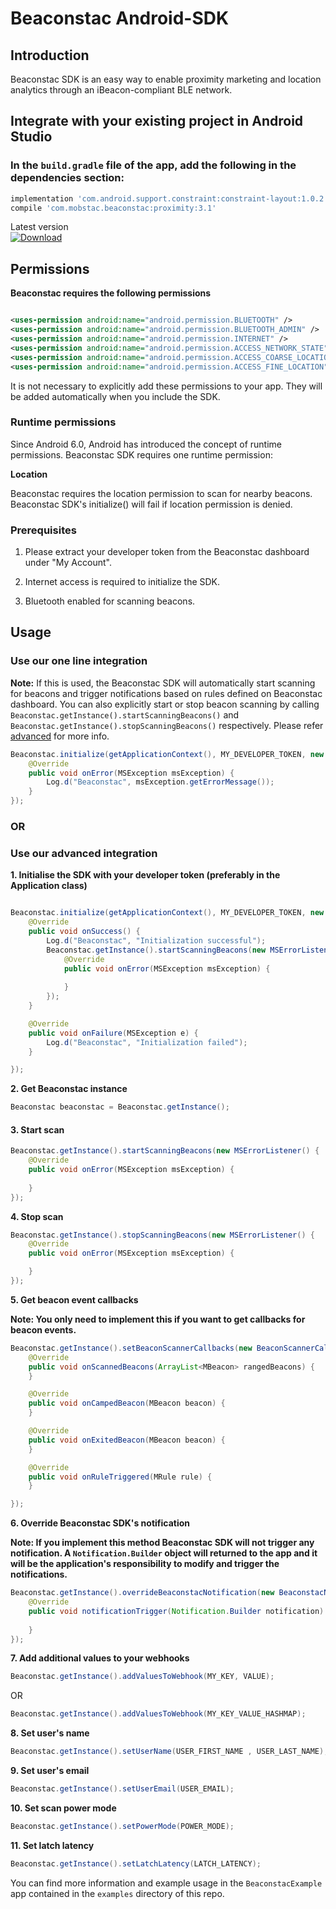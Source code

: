 # Beaconstac Android-SDK

## Introduction

Beaconstac SDK is an easy way to enable proximity marketing and location analytics through an iBeacon-compliant BLE network.

## Integrate with your existing project in Android Studio

### In the `build.gradle` file of the app, add the following in the dependencies section:
```groovy
implementation 'com.android.support.constraint:constraint-layout:1.0.2'
compile 'com.mobstac.beaconstac:proximity:3.1'
```
Latest version<br>
 [ ![Download](https://api.bintray.com/packages/mobstac/maven/proximity/images/download.svg) ](https://bintray.com/mobstac/maven/proximity/_latestVersion)

## Permissions

__Beaconstac requires the following permissions__
```xml

<uses-permission android:name="android.permission.BLUETOOTH" />
<uses-permission android:name="android.permission.BLUETOOTH_ADMIN" />
<uses-permission android:name="android.permission.INTERNET" />
<uses-permission android:name="android.permission.ACCESS_NETWORK_STATE" />
<uses-permission android:name="android.permission.ACCESS_COARSE_LOCATION"/>
<uses-permission android:name="android.permission.ACCESS_FINE_LOCATION"/>
```
        
It is not necessary to explicitly add these permissions to your app. They will be added automatically when you include the SDK.
      
### Runtime permissions

Since Android 6.0, Android has introduced the concept of runtime permissions. Beaconstac SDK requires one runtime permission:

__Location__

Beaconstac requires the location permission to scan for nearby beacons. Beaconstac SDK's initialize() will fail if location permission is denied.

### Prerequisites

1. Please extract your developer token from the Beaconstac dashboard under "My Account".

2. Internet access is required to initialize the SDK.

3. Bluetooth enabled for scanning beacons.
      
## Usage

### Use our one line integration

__Note:__ If this is used, the Beaconstac SDK will automatically start scanning for beacons and trigger notifications based on rules defined on Beaconstac dashboard. You can also explicitly start or stop beacon scanning by calling `Beaconstac.getInstance().startScanningBeacons()` and `Beaconstac.getInstance().stopScanningBeacons()` respectively. Please refer [advanced](#3-start-scan) for more info.


```java
Beaconstac.initialize(getApplicationContext(), MY_DEVELOPER_TOKEN, new MSErrorListener() {
    @Override
    public void onError(MSException msException) {
        Log.d("Beaconstac", msException.getErrorMessage());
    }
});
```

### OR

### Use our advanced integration

__1. Initialise the SDK with your developer token (preferably in the Application class)__
 
```java

Beaconstac.initialize(getApplicationContext(), MY_DEVELOPER_TOKEN, new MSSyncListener() {
    @Override
    public void onSuccess() {
        Log.d("Beaconstac", "Initialization successful");
        Beaconstac.getInstance().startScanningBeacons(new MSErrorListener() {
            @Override
            public void onError(MSException msException) {
                
            }
        });
    }

    @Override
    public void onFailure(MSException e) {
        Log.d("Beaconstac", "Initialization failed");
    }

});
```
               
__2. Get Beaconstac instance__
```java
Beaconstac beaconstac = Beaconstac.getInstance();
```    
#### 3. Start scan

```java
Beaconstac.getInstance().startScanningBeacons(new MSErrorListener() {
    @Override
    public void onError(MSException msException) {
        
    }
});
```
__4. Stop scan__
```java
Beaconstac.getInstance().stopScanningBeacons(new MSErrorListener() {
    @Override
    public void onError(MSException msException) {

    }
}); 
```        
      
__5. Get beacon event callbacks__

__Note: You only need to implement this if you want to get callbacks for beacon events.__

```java
Beaconstac.getInstance().setBeaconScannerCallbacks(new BeaconScannerCallbacks() {
    @Override
    public void onScannedBeacons(ArrayList<MBeacon> rangedBeacons) {
    }

    @Override
    public void onCampedBeacon(MBeacon beacon) {
    }

    @Override
    public void onExitedBeacon(MBeacon beacon) {
    }

    @Override
    public void onRuleTriggered(MRule rule) {
    }

});
```

__6. Override Beaconstac SDK's notification__

__Note: If you implement this method Beaconstac SDK will not trigger any notification. A `Notification.Builder` object will returned to the app and it will be the application's responsibility to modify and trigger the notifications.__

```java
Beaconstac.getInstance().overrideBeaconstacNotification(new BeaconstacNotification() {
    @Override
    public void notificationTrigger(Notification.Builder notification) {
        
    }
});
```


__7. Add additional values to your webhooks__

```java
Beaconstac.getInstance().addValuesToWebhook(MY_KEY, VALUE);
```

OR
```java
Beaconstac.getInstance().addValuesToWebhook(MY_KEY_VALUE_HASHMAP);
```

__8. Set user's name__
```java
Beaconstac.getInstance().setUserName(USER_FIRST_NAME , USER_LAST_NAME);
```

__9. Set user's email__
```java
Beaconstac.getInstance().setUserEmail(USER_EMAIL);
```

__10. Set scan power mode__
```java
Beaconstac.getInstance().setPowerMode(POWER_MODE);
```

__11. Set latch latency__
```java
Beaconstac.getInstance().setLatchLatency(LATCH_LATENCY);
```

You can find more information and example usage in the `BeaconstacExample` app contained in the `examples` directory of this repo.
